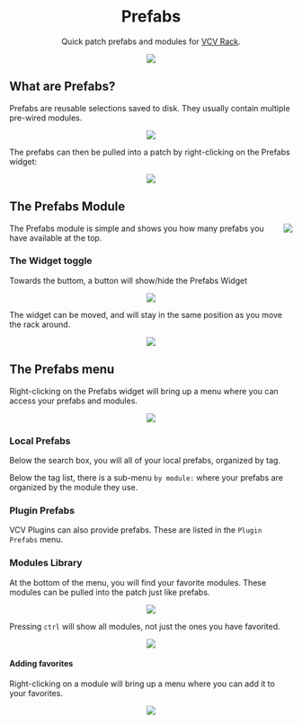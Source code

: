 <h1 align="center">Prefabs</h1>

<p align="center">
Quick patch prefabs and modules for <a href="https://vcvrack.com/">VCV Rack</a>.
</p>

<p align="center">
<img src="demo.gif">
</p>

## What are Prefabs?

Prefabs are reusable selections saved to disk. They usually contain multiple pre-wired modules.


<p align="center">
<img src="save.png">
</p>


The prefabs can then be pulled into a patch by right-clicking on the Prefabs widget:


<p align="center">
<img src="tangents.gif">
</p>

## The Prefabs Module

<img align="right" src="screenshot.png">

The Prefabs module is simple and shows you how many prefabs you have available at the top.

### The Widget toggle

Towards the buttom, a button will show/hide the Prefabs Widget

<p align="center">
<img src="toggle.gif">
</p>

The widget can be moved, and will stay in the same position as you move the rack around.

<p align="center">
<img src="widget.gif">
</p>

## The Prefabs menu

Right-clicking on the Prefabs widget will bring up a menu where you can access your prefabs and modules.

<p align="center">
<img src="context-menu.gif">
</p>

### Local Prefabs

Below the search box, you will all of your local prefabs, organized by tag.

Below the tag list, there is a sub-menu `by module:` where your prefabs are organized by the module they use.

### Plugin Prefabs

VCV Plugins can also provide prefabs. These are listed in the `Plugin Prefabs` menu.

### Modules Library

At the bottom of the menu, you will find your favorite modules. These modules can be pulled into the patch just like
prefabs.

<p align="center">
<img src="favorites.gif">
</p>

Pressing `ctrl` will show all modules, not just the ones you have favorited.


<p align="center">
<img src="modules.gif">
</p>

#### Adding favorites

Right-clicking on a module will bring up a menu where you can add it to your favorites.

<p align="center">
<img src="new-favorites.gif">
</p>

